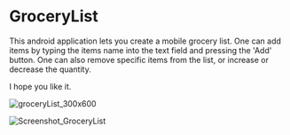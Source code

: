 
# GroceryList
This android application lets you create a mobile grocery list.
One can add items by typing the items name into the text field and pressing the 'Add' button.
One can also remove specific items from the list, or increase or decrease the quantity. 

I hope you like it.

![groceryList_300x600](https://user-images.githubusercontent.com/77891829/184508652-389152c0-18a1-44d3-893a-32f66f5fc1c5.png)


![Screenshot_GroceryList](https://user-images.githubusercontent.com/77891829/167960303-b3a3a039-7d29-4e90-a7ab-53c11a5f926e.png)

